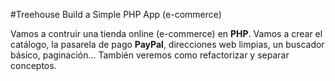 #Treehouse Build a Simple PHP App (e-commerce)

Vamos a contruir una tienda online (e-commerce) en **PHP**. Vamos a crear el catálogo, la pasarela de pago **PayPal**, direcciones web limpias, un buscador básico, paginación... También veremos como refactorizar y separar conceptos.